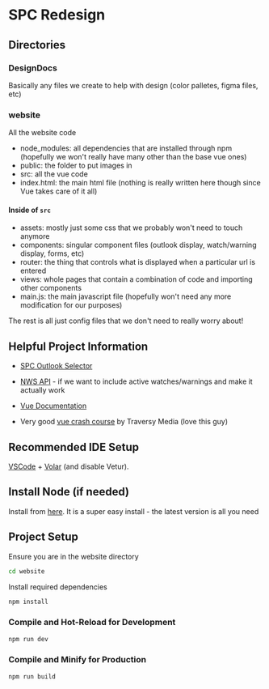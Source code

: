 # SPC Redesign

## Directories

### DesignDocs

Basically any files we create to help with design (color palletes, figma files, etc)

### website

All the website code

- node_modules: all dependencies that are installed through npm (hopefully we won't really have many other than the base vue ones)
- public: the folder to put images in
- src: all the vue code
- index.html: the main html file (nothing is really written here though since Vue takes care of it all)

#### Inside of `src`

- assets: mostly just some css that we probably won't need to touch anymore
- components: singular component files (outlook display, watch/warning display, forms, etc)
- router: the thing that controls what is displayed when a particular url is entered
- views: whole pages that contain a combination of code and importing other components
- main.js: the main javascript file (hopefully won't need any more modification for our purposes)

The rest is all just config files that we don't need to really worry about!

## Helpful Project Information

- [SPC Outlook Selector](https://www.spc.noaa.gov/partners/outlooks/)
- [NWS API](https://www.weather.gov/documentation/services-web-api) - if we want to include active watches/warnings and make it actually work

- [Vue Documentation](https://vuejs.org/guide/introduction.html)
- Very good [vue crash course](https://youtu.be/qZXt1Aom3Cs?si=H6ITAzSKE1lyMpYp) by Traversy Media (love this guy)

## Recommended IDE Setup

[VSCode](https://code.visualstudio.com/) + [Volar](https://marketplace.visualstudio.com/items?itemName=Vue.volar) (and disable Vetur).

## Install Node (if needed)

Install from [here](https://nodejs.org/en/download). It is a super easy install - the latest version is all you need

## Project Setup

Ensure you are in the website directory

```sh
cd website
```

Install required dependencies

```sh
npm install
```

### Compile and Hot-Reload for Development

```sh
npm run dev
```

### Compile and Minify for Production

```sh
npm run build
```
